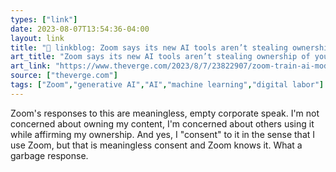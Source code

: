 ```yaml
---
types: ["link"]
date: 2023-08-07T13:54:36-04:00
layout: link
title: "🔗 linkblog: Zoom says its new AI tools aren’t stealing ownership of your content - The Verge'"
art_title: "Zoom says its new AI tools aren’t stealing ownership of your content - The Verge"
art_link: "https://www.theverge.com/2023/8/7/23822907/zoom-train-ai-models-user-data-customer-consent"
source: ["theverge.com"]
tags: ["Zoom","generative AI","AI","machine learning","digital labor"]
---
```

Zoom's responses to this are meaningless, empty corporate speak. I'm not concerned about owning my content, I'm concerned about others using it while affirming my ownership. And yes, I "consent" to it in the sense that I use Zoom, but that is meaningless consent and Zoom knows it. What a garbage response.  
 
